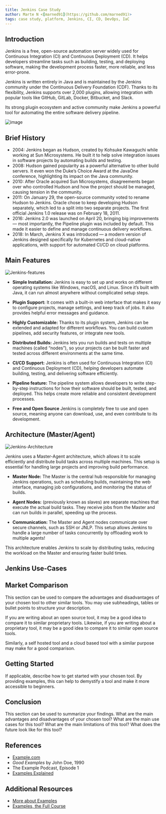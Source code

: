 ```yaml
---
title: Jenkins Case Study
author: Marte N <[marned91](https://github.com/marned91)>
tags: case study, platform, Jenkins, CI, CD, DevOps, IaC
---
```


## Introduction

Jenkins is a free, open-source automation server widely used for Continuous Integration (CI) and Continuous Deployment (CD). It helps developers streamline tasks such as building, testing, and deploying software, making the development process faster, more reliable, and less error-prone.

Jenkins is written entirely in Java and is maintained by the Jenkins community under the Continuous Delivery Foundation (CDF). Thanks to its flexibility, Jenkins supports over 2,000 plugins, allowing integration with popular tools like GitHub, GitLab, Docker, Bitbucket, and Slack.

Its strong plugin ecosystem and active community make Jenkins a powerful tool for automating the entire software delivery pipeline.

![image](https://github.com/user-attachments/assets/db3602cc-7e3f-4f68-b7da-3a742c418568)


## Brief History

- 2004: Jenkins began as Hudson, created by Kohsuke Kawaguchi while working at Sun Microsystems. He built it to help solve integration issues in software projects by automating builds and testing.
- 2008: Hudson gained popularity as a powerful alternative to other build servers. It even won the Duke’s Choice Award at the JavaOne conference, highlighting its impact on the Java community.
- 2010: After Oracle acquired Sun Microsystems, disagreements began over who controlled Hudson and how the project should be managed, causing tension in the community.
- 2011: On January 29, the open-source community voted to rename Hudson to Jenkins. Oracle chose to keep developing Hudson separately, which led to a split into two separate projects. The first official Jenkins 1.0 release was on February 18, 2011.
- 2016: Jenkins 2.0 was launched on April 20, bringing big improvements — most importantly, the Pipeline plugin was included by default. This made it easier to define and manage continuous delivery workflows.
- 2018: In March, Jenkins X was introduced — a modern version of Jenkins designed specifically for Kubernetes and cloud-native applications, with support for automated CI/CD on cloud platforms.

## Main Features
![Jenkins-features](https://github.com/user-attachments/assets/6f26ae26-6696-404e-b338-b55aa96a352d)

- **Simple Installation:** 
Jenkins is easy to set up and works on different operating systems like Windows, macOS, and Linux. Since it’s built with Java, it can run almost anywhere without complicated setup steps.

- **Plugin Support:** 
It comes with a built-in web interface that makes it easy to configure projects, manage settings, and keep track of jobs. It also provides helpful error messages and guidance.

- **Highly Customizable:**
Thanks to its plugin system, Jenkins can be extended and adapted for different workflows. You can build custom pipelines, add security features, or integrate new tools.

- **Distributed Builds:**
Jenkins lets you run builds and tests on multiple machines (called “nodes”), so your projects can be built faster and tested across different environments at the same time.

- **CI/CD Support:**
Jenkins is often used for Continuous Integration (CI) and Continuous Deployment (CD), helping developers automate building, testing, and delivering software efficiently.

- **Pipeline feature:**
The pipeline system allows developers to write step-by-step instructions for how their software should be built, tested, and deployed. This helps create more reliable and consistent development processes.

- **Free and Open Source**
Jenkins is completely free to use and open source, meaning anyone can download, use, and even contribute to its development.

## Architecture (Master/Agent)
![Jenkins-Architecture](https://github.com/user-attachments/assets/32aac772-3e01-416b-aae4-c4918a5ec853)

Jenkins uses a Master-Agent architecture, which allows it to scale efficiently and distribute build tasks across multiple machines. This setup is essential for handling large projects and improving build performance.
- **Master Node:**
The Master is the central hub responsible for managing Jenkins operations, such as scheduling builds, maintaining the web interface, managing job configurations, and monitoring the status of builds.

- **Agent Nodes:**
(previously known as slaves) are separate machines that execute the actual build tasks. They receive jobs from the Master and can run builds in parallel, speeding up the process.

- **Communication:**
The Master and Agent nodes communicate over secure channels, such as SSH or JNLP. This setup allows Jenkins to handle a large number of tasks concurrently by offloading work to multiple agents!

This architecture enables Jenkins to scale by distributing tasks, reducing the workload on the Master and ensuring faster build times.

## Jenkins Use-Cases



## Market Comparison

This section can be used to compare the advantages and disadvantages of your chosen tool to other similar tools. You may use subheadings, tables or bullet points to structure your description.

If you are writing about an open source tool, it may be a good idea to compare it to similar proprietary tools. Likewise, if you are writing about a proprietary tool, it may be a good idea to compare it to similar open source tools.

Similarly, a self hosted tool and a cloud based tool with a similar purpose may make for a good comparison.

## Getting Started

If applicable, describe how to get started with your chosen tool. By providing examples, this can help to demystify a tool and make it more accessible to beginners.

## Conclusion

This section can be used to summarize your findings. What are the main advantages and disadvantages of your chosen tool? What are the main use cases for this tool? What are the main limitations of this tool? What does the future look like for this tool?

## References

- [Example.com](https://example.com)
- *Good Examples* by John Doe, 1990
- The Example Podcast, Episode 1
- [Examples Explained](https://youtu.be/dQw4w9WgXcQ)

## Additional Resources

- [More about Examples](https://example.com)
- [Examples, the Full Course](https://youtu.be/dQw4w9WgXcQ)
